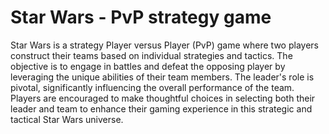 # Star Wars - PvP strategy game

Star Wars is a strategy Player versus Player (PvP) game where two players construct their teams based on individual strategies and tactics. The objective is to engage in battles and defeat the opposing player by leveraging the unique abilities of their team members. The leader's role is pivotal, significantly influencing the overall performance of the team. Players are encouraged to make thoughtful choices in selecting both their leader and team to enhance their gaming experience in this strategic and tactical Star Wars universe.
